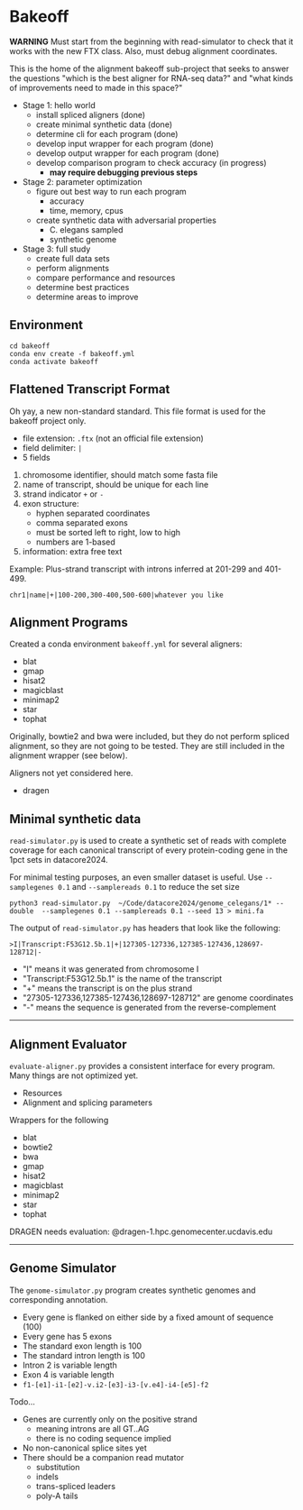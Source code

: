 Bakeoff
=======

**WARNING** Must start from the beginning with read-simulator to check that it
works with the new FTX class. Also, must debug alignment coordinates.

This is the home of the alignment bakeoff sub-project that seeks to answer the
questions "which is the best aligner for RNA-seq data?" and "what kinds of
improvements need to made in this space?"

- Stage 1: hello world
	- install spliced aligners (done)
	- create minimal synthetic data (done)
	- determine cli for each program (done)
	- develop input wrapper for each program (done)
	- develop output wrapper for each program (done)
	- develop comparison program to check accuracy (in progress)
		- **may require debugging previous steps**
- Stage 2: parameter optimization
	- figure out best way to run each program
		- accuracy
		- time, memory, cpus
	- create synthetic data with adversarial properties
		- C. elegans sampled
		- synthetic genome
- Stage 3: full study
	- create full data sets
	- perform alignments
	- compare performance and resources
	- determine best practices
	- determine areas to improve

## Environment ##

```
cd bakeoff
conda env create -f bakeoff.yml
conda activate bakeoff
```

## Flattened Transcript Format ##

Oh yay, a new non-standard standard. This file format is used for the bakeoff
project only.

- file extension: `.ftx` (not an official file extension)
- field delimiter: `|`
- 5 fields

1. chromosome identifier, should match some fasta file
2. name of transcript, should be unique for each line
3. strand indicator `+` or `-`
4. exon structure:
	- hyphen separated coordinates
	- comma separated exons
	- must be sorted left to right, low to high
	- numbers are 1-based
5. information: extra free text

Example: Plus-strand transcript with introns inferred at 201-299 and 401-499.

```
chr1|name|+|100-200,300-400,500-600|whatever you like
```

## Alignment Programs ##

Created a conda environment `bakeoff.yml` for several aligners:

- blat
- gmap
- hisat2
- magicblast
- minimap2
- star
- tophat

Originally, bowtie2 and bwa were included, but they do not perform spliced
alignment, so they are not going to be tested. They are still included in the
alignment wrapper (see below).

Aligners not yet considered here.

- dragen

## Minimal synthetic data ##

`read-simulator.py` is used to create a synthetic set of reads with complete
coverage for each canonical transcript of every protein-coding gene in the 1pct
sets in datacore2024.

For minimal testing purposes, an even smaller dataset is useful. Use
`--samplegenes 0.1` and `--samplereads 0.1` to reduce the set size

```
python3 read-simulator.py  ~/Code/datacore2024/genome_celegans/1* --double  --samplegenes 0.1 --samplereads 0.1 --seed 13 > mini.fa
```

The output of `read-simulator.py` has headers that look like the following:

```
>I|Transcript:F53G12.5b.1|+|127305-127336,127385-127436,128697-128712|-
```

- "I" means it was generated from chromosome I
- "Transcript:F53G12.5b.1" is the name of the transcript
- "+" means the transcript is on the plus strand
- "27305-127336,127385-127436,128697-128712" are genome coordinates
- "-" means the sequence is generated from the reverse-complement

------------------------------------------------------------------------------

## Alignment Evaluator ##

`evaluate-aligner.py` provides a consistent interface for every program. Many
things are not optimized yet.

- Resources
- Alignment and splicing parameters

Wrappers for the following

- blat
- bowtie2
- bwa
- gmap
- hisat2
- magicblast
- minimap2
- star
- tophat

DRAGEN needs evaluation: @dragen-1.hpc.genomecenter.ucdavis.edu

------------------------------------------------------------------------------

## Genome Simulator ##

The `genome-simulator.py` program creates synthetic genomes and corresponding
annotation.

- Every gene is flanked on either side by a fixed amount of sequence (100)
- Every gene has 5 exons
- The standard exon length is 100
- The standard intron length is 100
- Intron 2 is variable length
- Exon 4 is variable length
- `f1-[e1]-i1-[e2]-v.i2-[e3]-i3-[v.e4]-i4-[e5]-f2`

Todo...

- Genes are currently only on the positive strand
	- meaning introns are all GT..AG
	- there is no coding sequence implied
- No non-canonical splice sites yet
- There should be a companion read mutator
	- substitution
	- indels
	- trans-spliced leaders
	- poly-A tails
